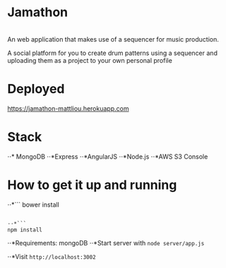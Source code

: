# Jamathon
<br>
An web application that makes use of a sequencer for music production. 

A social platform for you to create drum patterns using a sequencer and uploading them as a project to your own personal profile

# Deployed
https://jamathon-mattliou.herokuapp.com

# Stack
⋅⋅* MongoDB
⋅⋅*Express
⋅⋅*AngularJS
⋅⋅*Node.js
⋅⋅*AWS S3 Console


# How to get it up and running
⋅⋅*```
bower install
```

⋅⋅*```
npm install
```
⋅⋅*Requirements: mongoDB
⋅⋅*Start server with ```node server/app.js```

⋅⋅*Visit ```http://localhost:3002 ```
